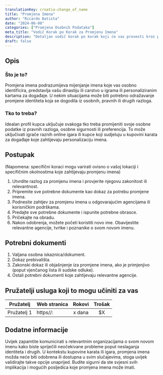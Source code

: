 ```yaml
---
translationKey: croatia-change_of_name
title: "Promjena Imena"
author: "Ricardo Batista"
date: "2024-06-08"
categories: ["Promjena Osobnih Podataka"]
meta_title: "Vodič Korak po Korak za Promjenu Imena"
description: "Detaljan vodič korak po korak koji će vas provesti kroz proces kako promijeniti ime ili izmijeniti detalje koji predstavljaju vaš identitet."
draft: false
---
```


## Opis
### Što je to?
Promjena imena podrazumijeva mijenjanje imena koje vas osobno identificira, predstavlja vašu dinastiju ili carstvo u igrama ili personaliziranim kartama za događaje. U nekim situacijama može biti potrebno odražavanje promjene identiteta koja se dogodila iz osobnih, pravnih ili drugih razloga.

### Tko to treba?
Idealan profil kupca uključuje svakoga tko treba promijeniti svoje osobne podatke iz pravnih razloga, osobne sigurnosti ili preferencija. To može uključivati igrače raznih online igara ili kupce koji sudjeluju u kupovini karata za događaje koje zahtijevaju personalizaciju imena.

## Postupak
(Napomena: specifični koraci mogu varirati ovisno o vašoj lokaciji i specifičnim okolnostima koje zahtijevaju promjenu imena)
1. Utvrdite razlog za promjenu imena i provjerite njegovu zakonitost ili relevantnost.
2. Pripremite sve potrebne dokumente kao dokaz za potrebu promjene imena.
3. Podnesite zahtjev za promjenu imena u odgovarajućim agencijama ili korisničkim podrškama.
4. Predajte sve potrebne dokumente i ispunite potrebne obrasce.
5. Pričekajte na obradu.
6. Nakon odobrenja, možete početi koristiti novo ime. Obavijestite relevantne agencije, tvrtke i poznanike o svom novom imenu.

## Potrebni dokumenti
1. Valjana osobna iskaznica/dokument.
2. Dokaz prebivališta.
3. Zakonski dokaz ili objašnjenje iza promjene imena, ako je primjenjivo (poput vjenčanog lista ili sudske odluke).
4. Ostali potrebni dokumenti koje zahtijevaju relevantne agencije.

## Pružatelji usluga koji to mogu učiniti za vas

| Pružatelj       |     Web stranica  |     Rokovi       |       Trošak     |
| --------------- | ---------------   |  :-------------: | :-------------: |
| Pružatelj 1     |  https//:         |      x dana      |        $X        |

## Dodatne informacije
Uvijek zapamtite komunicirati s relevantnim organizacijama o svom novom imenu kako biste spriječili neočekivane probleme poput neslaganja identiteta i drugih. U kontekstu kupovine karata ili igara, promjena imena možda neće biti odobrena ili dostupna u svim slučajevima, stoga uvijek validirajte takve opcije unaprijed. Budite sigurni da ste svjesni svih implikacija i mogućih posljedica koje promjena imena može imati.